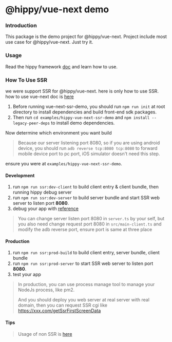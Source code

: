 # @hippy/vue-next demo


### Introduction
This package is the demo project for @hippy/vue-next. Project include most use case for
@hippy/vue-next. Just try it.

### Usage
Read the hippy framework [doc](https://github.com/Tencent/Hippy/blob/master/README.md#-getting-started) and learn
how to use.

### How To Use SSR

we were support SSR for @hippy/vue-next. here is only how to use SSR. how to use vue-next doc is [here](https://hippyjs.org/en-us/#/hippy-vue/vue3)

1. Before running vue-next-ssr-demo, you should run `npm run init` at root directory to install dependencies and build front-end sdk packages.
2. Then run `cd examples/hippy-vue-next-ssr-demo` and `npm install --legacy-peer-deps` to install demo dependencies.

Now determine which environment you want build 

> Because our server listening port 8080, so if you are using android device, you should run `adb reverse tcp:8080 tcp:8080`
> to forward mobile device port to pc port, iOS simulator doesn't need this step.

ensure you were at `examples/hippy-vue-next-ssr-demo`.

#### Development

1. run `npm run ssr:dev-client` to build client entry & client bundle, then running hippy debug server
2. run `npm run ssr:dev-server` to build server bundle and start SSR web server to listen port **8080**.
3. debug your app with [reference](https://hippyjs.org/en-us/#/guide/debug)
> You can change server listen port 8080 in `server.ts` by your self, but you also need change request port 8080 in
> `src/main-client.ts` and modify the adb reverse port, ensure port is same at three place

#### Production

1. run `npm run ssr:prod-build` to build client entry, server bundle, client bundle
2. run `npm run ssr:prod-server` to start SSR web server to listen port **8080**.
3. test your app
> In production, you can use process manage tool to manage your NodeJs process, like pm2.
> 
> And you should deploy you web server at real server with real domain, then you can request
> SSR cgi like https://xxx.com/getSsrFirstScreenData
>

#### Tips
> Usage of non SSR is [here](https://hippyjs.org/en-us/#/guide/integration)
